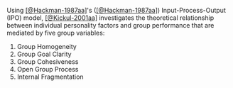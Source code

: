 Using [[@Hackman-1987aa]](a)'s ([[@Hackman-1987aa]](y)) Input-Process-Output (IPO) model, [[@Kickul-2001aa]](t) investigates the theoretical relationship between individual personality factors and group performance that are mediated by five group variables:

1. Group Homogeneity
2. Group Goal Clarity
3. Group Cohesiveness
4. Open Group Process
5. Internal Fragmentation

